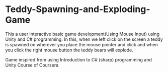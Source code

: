 # Teddy-Spawning-and-Exploding-Game
This a user interactive basic game development(Using Mouse Input) using Unity and C# programming. In this, when we left click on the screen a teddy is spawned on wherever you place the mouse pointer and click and when you click the right mouse button the teddy bears will explode.

Game inspired from using Introduction to C# (sharp) programming and Unity Course of Coursera
